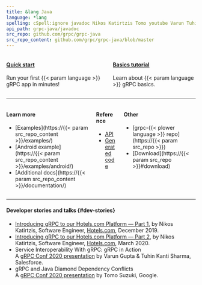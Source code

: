 ```yaml
---
title: &lang Java
language: *lang
spelling: cSpell:ignore javadoc Nikos Katirtzis Tomo youtube Varun Tuhin Kanti Sharma
api_path: grpc-java/javadoc
src_repo: github.com/grpc/grpc-java
src_repo_content: github.com/grpc/grpc-java/blob/master
---
```


<div class="columns c-deck-of-cards">
  <div class="column">
    <div class="card" href="#">
      <div class="card-content">
        <h4>
          <a class="" href="quickstart/">Quick start</a>
        </h4>
        <p>
          Run your first {{< param language >}} gRPC app in minutes!
        </p>
      </div>
    </div>
  </div>

  <div class="column">
    <div class="card">
      <div class="card-content">
        <h4>
          <a class="" href="basics/">Basics tutorial</a>
        </h4>
        <p>
          Learn about {{< param language >}} gRPC basics.
        </p>
      </div>
    </div>
  </div>
</div>

---

<div class="columns resource-list">
<div class="column">

#### Learn more

- [Examples](https://{{< param src_repo_content >}}/examples/)
- [Android example](https://{{< param src_repo_content >}}/examples/android/)
- [Additional docs](https://{{< param src_repo_content >}}/documentation/)

</div><div class="column">

#### Reference

- [API](api/)
- [Generated code](generated-code/)

</div><div class="column">

#### Other

- [grpc-{{< plower language >}} repo](https://{{< param src_repo >}})
- [Download](https://{{< param src_repo >}}#download)
</div>
</div>

---

#### Developer stories and talks {#dev-stories}

- [Introducing gRPC to our Hotels.com Platform — Part 1][],
  by Nikos Katirtzis, Software Engineer, [Hotels.com][],
  <span title="2020-12-17">December 2019</span>.
- [Introducing gRPC to our Hotels.com Platform — Part 2][],
  by Nikos Katirtzis, Software Engineer, [Hotels.com][],
  <span title="2020-03-05">March 2020</span>.
- Service Interoperability With gRPC: gRPC in Action
  <a class="icon" href="https://youtu.be/MLS7TFHrn_c"><i class="fab fa-youtube"></i>
  </a><a class="icon" href="https://static.sched.com/hosted_files/grpcconf20/d3/Service%20Interoperability%20with%20gRPC.pdf"><i class="far fa-file"></i></a><br>
  A [gRPC Conf 2020 presentation](https://sched.co/cRfl)
  by Varun Gupta & Tuhin Kanti Sharma, Salesforce.
- gRPC and Java Diamond Dependency Conflicts
  <a class="icon" href="https://youtu.be/4M5fC9XrtKs">
    <i class="fab fa-youtube"></i>
  </a><a class="icon" href="https://static.sched.com/hosted_files/grpcconf20/7a/gRPC%20and%20Java%20Diamond%20Dependency%20Conflicts.pdf"><i class="far fa-file"></i></a><br>
  A [gRPC Conf 2020 presentation](https://sched.co/cRfT)
  by Tomo Suzuki, Google.

[Hotels.com]: https://hotels.com
[Introducing gRPC to our Hotels.com Platform — Part 1]: https://medium.com/expedia-group-tech/introducing-grpc-to-our-hotels-com-platform-part-1-61716af50b13
[Introducing gRPC to our Hotels.com Platform — Part 2]: https://medium.com/expedia-group-tech/introducing-grpc-to-our-hotels-com-platform-part-2-8024a1dda0aa